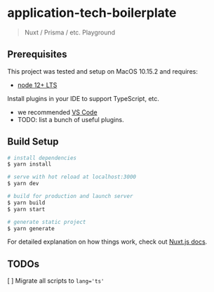 # application-tech-boilerplate

> Nuxt / Prisma / etc. Playground

## Prerequisites

This project was tested and setup on MacOS 10.15.2 and requires:

- [node 12+ LTS](https://nodejs.org/en/)

Install plugins in your IDE to support TypeScript, etc.

- we recommended [VS Code](https://code.visualstudio.com/)
- TODO: list a bunch of useful plugins.

## Build Setup

```bash
# install dependencies
$ yarn install

# serve with hot reload at localhost:3000
$ yarn dev

# build for production and launch server
$ yarn build
$ yarn start

# generate static project
$ yarn generate
```

For detailed explanation on how things work, check out [Nuxt.js docs](https://nuxtjs.org).

## TODOs

[ ] Migrate all scripts to `lang='ts'`
